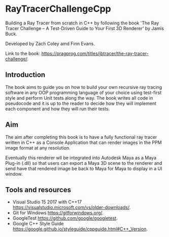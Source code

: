 # RayTracerChallengeCpp
Building a Ray Tracer from scratch in C++ by following the book 'The Ray Tracer Challenge – A Test-Driven Guide to Your First 3D Renderer' by Jamis Buck.

Developed by Zach Coley amd Finn Evans.

Link to the book: https://pragprog.com/titles/jbtracer/the-ray-tracer-challenge/.

## Introduction
The book aims to guide you on how to build your own recursive ray tracing software in any OOP programming language of your choice using test-first style and perform Unit tests along the way.
The book writes all code in pseudocode and it is up to the reader to decide how they will implement each component and how they will run their tests.

## Aim
The aim after completing this book is to have a fully functional ray tracer written in C++ as a Console Application that can render images in the PPM image format at any resolution.

Eventually this renderer wll be integrated into Autodesk Maya as a Maya Plug-in (.dll) so that users can export a Maya 3D scene to the renderer and send have that rendered image be back to Maya for Maya to display in a UI window.

## Tools and resources
- Visual Studio 15 2017 with C++17 https://visualstudio.microsoft.com/vs/older-downloads/.
- Git for Windows https://gitforwindows.org/.
- GoogleTest https://github.com/google/googletest.
- Google C++ Style Guide https://google.github.io/styleguide/cppguide.html#C++_Version.
